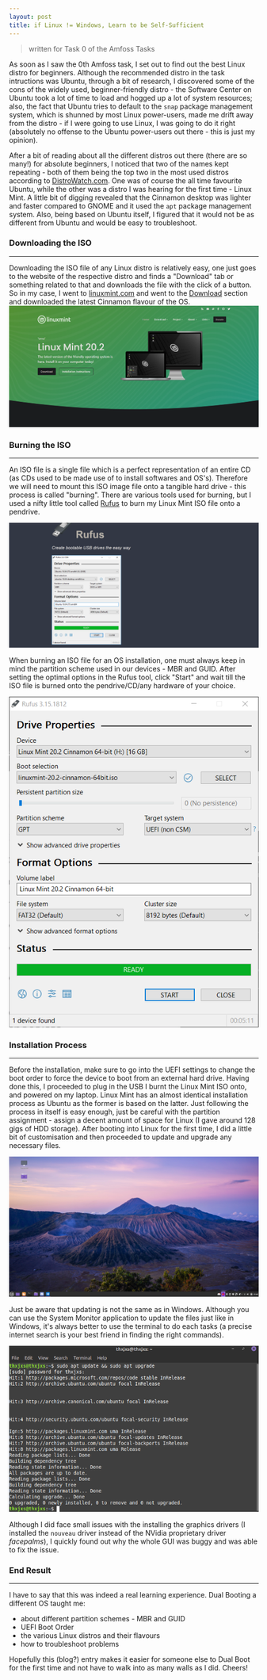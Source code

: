```yaml
---
layout: post
title: if Linux != Windows, Learn to be Self-Sufficient
---
```

>written for Task 0 of the Amfoss Tasks

As soon as I saw the 0th Amfoss task, I set out to find out the best Linux distro for beginners. Although the recommended distro in the task intructions was Ubuntu, through a bit of research, I discovered some of the cons of the widely used, beginner-friendly distro - the Software Center on Ubuntu took a lot of time to load and hogged up a lot of system resources; also, the fact that Ubuntu tries to default to the `snap` package management system, which is shunned by most Linux power-users, made me drift away from the distro - if I were going to use Linux, I was going to do it right (absolutely no offense to the Ubuntu power-users out there - this is just my opinion).

After a bit of reading about all the different distros out there (there are so many!) for absolute beginners, I noticed that two of the names kept repeating - both of them being the top two in the most used distros according to [DistroWatch.com](https://distrowatch.com/dwres.php?resource=major). One was of course the all time favourite Ubuntu, while the other was a distro I was hearing for the first time - Linux Mint. A little bit of digging revealed that the Cinnamon desktop was lighter and faster compared to GNOME and it used the `apt` package management system. Also, being based on Ubuntu itself, I figured that it would not be as different from Ubuntu and would be easy to troubleshoot.

### Downloading the ISO
---
Downloading the ISO file of any Linux distro is relatively easy, one just goes to the website of the respective distro and finds a "Download" tab or something related to that and downloads the file with the click of a button. So in my case, I went to [linuxmint.com](https://linuxmint.com) and went to the [Download](https://linuxmint.com/download.php) section and downloaded the latest Cinnamon flavour of the OS.
![Linux Mint Website Image](/images/post1/linuxmint.com.png "Linux Mint Website")

### Burning the ISO
---
An ISO file is a single file which is a perfect representation of an entire CD (as CDs used to be made use of to install softwares and OS's). Therefore we will need to mount this ISO image file onto a tangible hard drive - this process is called "burning". There are various tools used for burning, but I used a nifty little tool called [Rufus](https://rufus.ie) to burn my Linux Mint ISO file onto a pendrive. 

![Rufus Website Image](/images/post1/rufus.ie.png "Rufus Website")

When burning an ISO file for an OS installation, one must always keep in mind the partition scheme used in our devices - MBR and GUID. After setting the optimal options in the Rufus tool, click "Start" and wait till the ISO file is burned onto the pendrive/CD/any hardware of your choice. 

![Rufus Tool Image](/images/post1/rufus_finish.png "Rufus Tool Completed Screen")

### Installation Process
---
Before the installation, make sure to go into the UEFI settings to change the boot order to force the device to boot from an external hard drive. Having done this, I proceeded to plug in the USB I burnt the Linux Mint ISO onto, and powered on my laptop.
Linux Mint has an almost identical installation process as Ubuntu as the former is based on the latter. Just following the process in itself is easy enough, just be careful with the partition assignment - assign a decent amount of space for Linux (I gave around 128 gigs of HDD storage). After booting into Linux for the first time, I did a little bit of customisation and then proceeded to update and upgrade any necessary files. 

![Desktop Screenshot](/images/post1/Linux_Mint_Desktop.png "My Linux Mint Desktop")

Just be aware that updating is not the same as in Windows. Although you can use the System Monitor application to update the files just like in Windows, it's always better to use the terminal to do each tasks (a precise internet search is your best friend in finding the right commands).

![Updating Image](/images/post1/updating.png "Updating through the Terminal")

Although I did face small issues with the installing the graphics drivers (I installed the `nouveau` driver instead of the NVidia proprietary driver *facepalms*), I quickly found out why the whole GUI was buggy and was able to fix the issue.

### End Result
---
I have to say that this was indeed a real learning experience. Dual Booting a different OS taught me:
- about different partition schemes - MBR and GUID
- UEFI Boot Order
- the various Linux distros and their flavours
- how to troubleshoot problems

Hopefully this (blog?) entry makes it easier for someone else to Dual Boot for the first time and not have to walk into as many walls as I did. Cheers!
